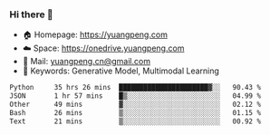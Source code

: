 ### Hi there 👋

- 🏠 Homepage: https://yuangpeng.com
- ☁️ Space: https://onedrive.yuangpeng.com
- 📧 Mail: yuangpeng.cn@gmail.com
- 🌅 Keywords: Generative Model, Multimodal Learning

<!--
**yuangpeng/yuangpeng** is a ✨ _special_ ✨ repository because its `README.md` (this file) appears on your GitHub profile.

Here are some ideas to get you started:

- 🔭 I’m currently working on ...
- 🌱 I’m currently learning ...
- 👯 I’m looking to collaborate on ...
- 🤔 I’m looking for help with ...
- 💬 Ask me about ...
- 📫 How to reach me: ...
- 😄 Pronouns: ...
- ⚡ Fun fact: ...
-->

<!--START_SECTION:waka-->

```txt
Python     35 hrs 26 mins  ██████████████████████▓░░   90.43 %
JSON       1 hr 57 mins    █▒░░░░░░░░░░░░░░░░░░░░░░░   04.99 %
Other      49 mins         ▓░░░░░░░░░░░░░░░░░░░░░░░░   02.12 %
Bash       26 mins         ▒░░░░░░░░░░░░░░░░░░░░░░░░   01.15 %
Text       21 mins         ▒░░░░░░░░░░░░░░░░░░░░░░░░   00.92 %
```

<!--END_SECTION:waka-->
